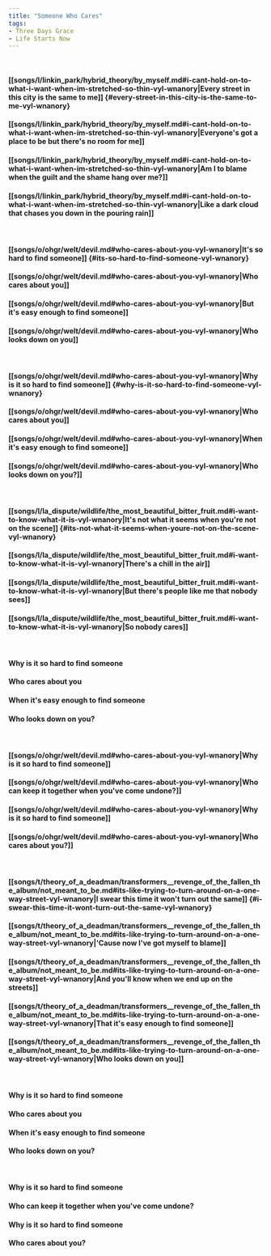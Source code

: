 ```yaml
---
title: "Someone Who Cares"
tags:
- Three Days Grace
- Life Starts Now
---
```

&nbsp;
#### [[songs/l/linkin_park/hybrid_theory/by_myself.md#i-cant-hold-on-to-what-i-want-when-im-stretched-so-thin-vyl-wnanory|Every street in this city is the same to me]] {#every-street-in-this-city-is-the-same-to-me-vyl-wnanory}
#### [[songs/l/linkin_park/hybrid_theory/by_myself.md#i-cant-hold-on-to-what-i-want-when-im-stretched-so-thin-vyl-wnanory|Everyone's got a place to be but there's no room for me]]
#### [[songs/l/linkin_park/hybrid_theory/by_myself.md#i-cant-hold-on-to-what-i-want-when-im-stretched-so-thin-vyl-wnanory|Am I to blame when the guilt and the shame hang over me?]]
#### [[songs/l/linkin_park/hybrid_theory/by_myself.md#i-cant-hold-on-to-what-i-want-when-im-stretched-so-thin-vyl-wnanory|Like a dark cloud that chases you down in the pouring rain]]
&nbsp;
#### [[songs/o/ohgr/welt/devil.md#who-cares-about-you-vyl-wnanory|It's so hard to find someone]] {#its-so-hard-to-find-someone-vyl-wnanory}
#### [[songs/o/ohgr/welt/devil.md#who-cares-about-you-vyl-wnanory|Who cares about you]]
#### [[songs/o/ohgr/welt/devil.md#who-cares-about-you-vyl-wnanory|But it's easy enough to find someone]]
#### [[songs/o/ohgr/welt/devil.md#who-cares-about-you-vyl-wnanory|Who looks down on you]]
&nbsp;
#### [[songs/o/ohgr/welt/devil.md#who-cares-about-you-vyl-wnanory|Why is it so hard to find someone]] {#why-is-it-so-hard-to-find-someone-vyl-wnanory}
#### [[songs/o/ohgr/welt/devil.md#who-cares-about-you-vyl-wnanory|Who cares about you]]
#### [[songs/o/ohgr/welt/devil.md#who-cares-about-you-vyl-wnanory|When it's easy enough to find someone]]
#### [[songs/o/ohgr/welt/devil.md#who-cares-about-you-vyl-wnanory|Who looks down on you?]]
&nbsp;
#### [[songs/l/la_dispute/wildlife/the_most_beautiful_bitter_fruit.md#i-want-to-know-what-it-is-vyl-wnanory|It's not what it seems when you're not on the scene]] {#its-not-what-it-seems-when-youre-not-on-the-scene-vyl-wnanory}
#### [[songs/l/la_dispute/wildlife/the_most_beautiful_bitter_fruit.md#i-want-to-know-what-it-is-vyl-wnanory|There's a chill in the air]]
#### [[songs/l/la_dispute/wildlife/the_most_beautiful_bitter_fruit.md#i-want-to-know-what-it-is-vyl-wnanory|But there's people like me that nobody sees]]
#### [[songs/l/la_dispute/wildlife/the_most_beautiful_bitter_fruit.md#i-want-to-know-what-it-is-vyl-wnanory|So nobody cares]]
&nbsp;
#### Why is it so hard to find someone
#### Who cares about you
#### When it's easy enough to find someone
#### Who looks down on you?
&nbsp;
#### [[songs/o/ohgr/welt/devil.md#who-cares-about-you-vyl-wnanory|Why is it so hard to find someone]]
#### [[songs/o/ohgr/welt/devil.md#who-cares-about-you-vyl-wnanory|Who can keep it together when you've come undone?]]
#### [[songs/o/ohgr/welt/devil.md#who-cares-about-you-vyl-wnanory|Why is it so hard to find someone]]
#### [[songs/o/ohgr/welt/devil.md#who-cares-about-you-vyl-wnanory|Who cares about you?]]
&nbsp;
#### [[songs/t/theory_of_a_deadman/transformers__revenge_of_the_fallen_the_album/not_meant_to_be.md#its-like-trying-to-turn-around-on-a-one-way-street-vyl-wnanory|I swear this time it won't turn out the same]] {#i-swear-this-time-it-wont-turn-out-the-same-vyl-wnanory}
#### [[songs/t/theory_of_a_deadman/transformers__revenge_of_the_fallen_the_album/not_meant_to_be.md#its-like-trying-to-turn-around-on-a-one-way-street-vyl-wnanory|'Cause now I've got myself to blame]]
#### [[songs/t/theory_of_a_deadman/transformers__revenge_of_the_fallen_the_album/not_meant_to_be.md#its-like-trying-to-turn-around-on-a-one-way-street-vyl-wnanory|And you'll know when we end up on the streets]]
#### [[songs/t/theory_of_a_deadman/transformers__revenge_of_the_fallen_the_album/not_meant_to_be.md#its-like-trying-to-turn-around-on-a-one-way-street-vyl-wnanory|That it's easy enough to find someone]]
#### [[songs/t/theory_of_a_deadman/transformers__revenge_of_the_fallen_the_album/not_meant_to_be.md#its-like-trying-to-turn-around-on-a-one-way-street-vyl-wnanory|Who looks down on you]]
&nbsp;
#### Why is it so hard to find someone
#### Who cares about you
#### When it's easy enough to find someone
#### Who looks down on you?
&nbsp;
#### Why is it so hard to find someone
#### Who can keep it together when you've come undone?
#### Why is it so hard to find someone
#### Who cares about you?
